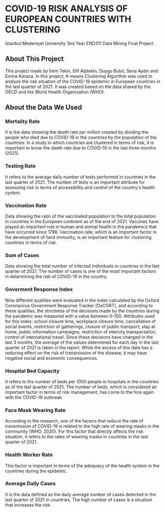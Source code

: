 # COVID-19 RISK ANALYSIS OF EUROPEAN COUNTRIES WITH CLUSTERING

Istanbul Medeniyet University 3nd Year END311 Data Mining Final Project.

## About This Project
This project made by İrem Tekin, Elif Alptekin, Duygu Bulut, Sena Aydın and Emine Karaca.
In this project, K-means Clustering Algorithm was used to analyze the risk situation of the COVID-19 epidemic in European countries in the last quarter of 2021. It was created based on the data shared by the OECD and the World Health Organization (WHO).

## About the Data We Used
### Mortality Rate
It is the data showing the death rate per million created by dividing the people who died due to COVID-19 in the countries by the population of the countries. In a study in which countries are clustered in terms of risk, it is important to know the death rate due to COVID-19 in the last three months (2021).

### Testing Rate
It refers to the average daily number of tests performed in countries in the last quarter of 2021. The number of tests is an important attribute for assessing risk in terms of accessibility and control of the country's health system.

### Vaccination Rate
Data showing the ratio of the vaccinated population to the total population in countries in the European continent as of the end of 2021. Vaccines have played an important role in human and animal health in the pandemics that have occurred since 1796. Vaccination rate, which is an important factor in the development of herd immunity, is an important feature for clustering countries in terms of risk.

### Sum of Cases
Data showing the total number of infected individuals in countries in the last quarter of 2021. The number of cases is one of the most important factors in determining the risk of COVID-19 in the country.

### Goverment Response Index
Nine different qualities were evaluated in the index calculated by the Oxford Coronavirus Government Response Tracker (OxCGRT), and according to these qualities, the strictness of the decisions made by the countries during the pandemic was measured with a value between 0-100. Attributes used for this index: school closure time, workplace closure time, cancellation of social events, restriction of gatherings, closure of public transport, stay at home, public information campaigns, restriction of intercity transportation, control of international travel. Since these decisions have changed in the last 3 months, the average of the values determined for each day in the last quarter of 2021 is taken in the report. While the excess of this data has a reducing effect on the risk of transmission of the disease, it may have negative social and economic consequences.

### Hospital Bed Capacity
It refers to the number of beds per 1000 people in hospitals in the countries as of the last quarter of 2021. The number of beds, which is considered an important factor in terms of risk management, has come to the fore again with the COVID-19 outbreak.

### Face Mask Wearing Rate
According to the research, one of the factors that reduce the rate of transmission of COVID-19 is related to the high rate of wearing masks in the community (WHO, 2020). For this factor that directly affects the risk situation, it refers to the rates of wearing masks in countries in the last quarter of 2021.

### Health Worker Rate
This factor is important in terms of the adequacy of the health system in the countries during the epidemic.

### Average Daily Cases
It is the data defined as the daily average number of cases detected in the last quarter of 2021 in countries. The high number of cases is a situation that increases the risk.








